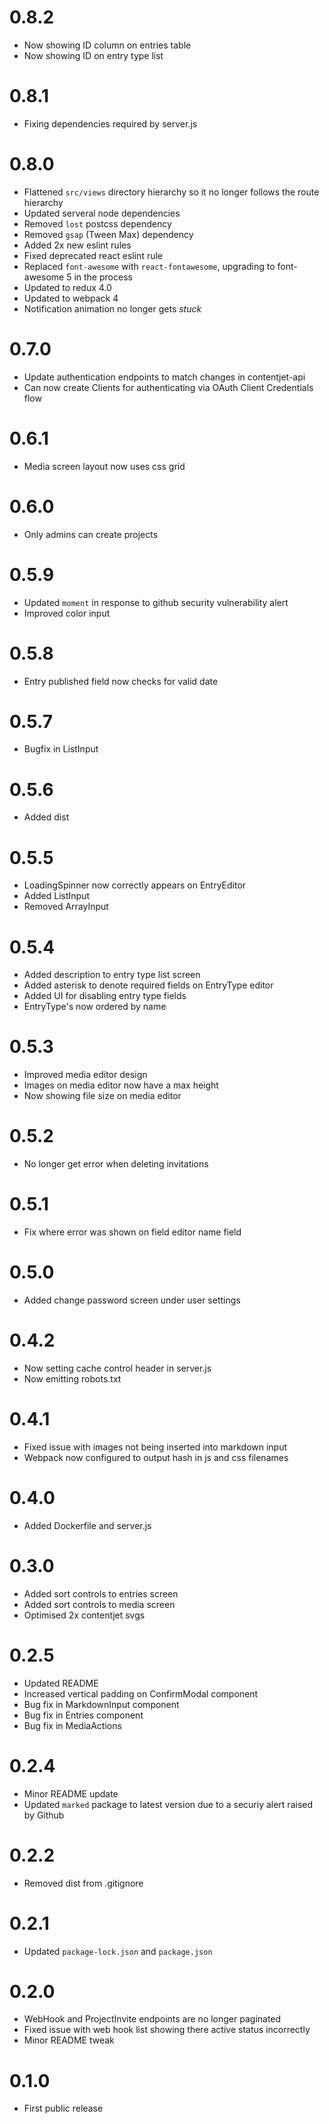# 0.8.2
* Now showing ID column on entries table
* Now showing ID on entry type list

# 0.8.1
* Fixing dependencies required by server.js

# 0.8.0
* Flattened `src/views` directory hierarchy so it no longer follows the route hierarchy
* Updated serveral node dependencies
* Removed `lost` postcss dependency
* Removed `gsap` (Tween Max) dependency
* Added 2x new eslint rules
* Fixed deprecated react eslint rule
* Replaced `font-awesome` with `react-fontawesome`, upgrading to font-awesome 5 in the process
* Updated to redux 4.0
* Updated to webpack 4
* Notification animation no longer gets _stuck_

# 0.7.0
* Update authentication endpoints to match changes in contentjet-api
* Can now create Clients for authenticating via OAuth Client Credentials flow

# 0.6.1
* Media screen layout now uses css grid

# 0.6.0
* Only admins can create projects

# 0.5.9
* Updated `moment` in response to github security vulnerability alert
* Improved color input

# 0.5.8
* Entry published field now checks for valid date

# 0.5.7
* Bugfix in ListInput

# 0.5.6
* Added dist

# 0.5.5
* LoadingSpinner now correctly appears on EntryEditor
* Added ListInput
* Removed ArrayInput

# 0.5.4
* Added description to entry type list screen
* Added asterisk to denote required fields on EntryType editor
* Added UI for disabling entry type fields
* EntryType's now ordered by name

# 0.5.3
* Improved media editor design
* Images on media editor now have a max height
* Now showing file size on media editor

# 0.5.2
* No longer get error when deleting invitations

# 0.5.1
* Fix where error was shown on field editor name field

# 0.5.0
* Added change password screen under user settings

# 0.4.2
* Now setting cache control header in server.js
* Now emitting robots.txt

# 0.4.1
* Fixed issue with images not being inserted into markdown input
* Webpack now configured to output hash in js and css filenames

# 0.4.0
* Added Dockerfile and server.js

# 0.3.0
* Added sort controls to entries screen
* Added sort controls to media screen
* Optimised 2x contentjet svgs

# 0.2.5
* Updated README
* Increased vertical padding on ConfirmModal component
* Bug fix in MarkdownInput component
* Bug fix in Entries component
* Bug fix in MediaActions

# 0.2.4
* Minor README update
* Updated `marked` package to latest version due to a securiy alert raised by Github

# 0.2.2
* Removed dist from .gitignore

# 0.2.1
* Updated `package-lock.json` and `package.json`

# 0.2.0
* WebHook and ProjectInvite endpoints are no longer paginated
* Fixed issue with web hook list showing there active status incorrectly
* Minor README tweak

# 0.1.0
* First public release
